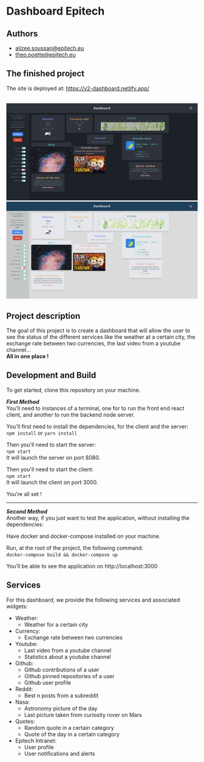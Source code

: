 # **Dashboard Epitech**

## **Authors**

- alizee.soussan@epitech.eu
- theo.poette@epitech.eu

## **The finished project**
The site is deployed at: https://v2-dashboard.netlify.app/

\
![Dark mode](/screenshots/dark_mode.png)
![Light mode](/screenshots/light_mode.png)

## **Project description**

The goal of this project is to create a dashboard that will allow the user to see the status of the different services like the weather at a certain city, the exchange rate between two currencies, the last video from a youtube channel...  
**All in one place !**

## **Development and Build**

To get started, clone this repository on your machine.

***First Method***  
You'll need to instances of a terminal, one for to run the front end react client, and another to run the backend node server.

You'll first need to install the dependencies, for the client and the server:
`npm install`
or
`yarn install`

Then you'll need to start the server:  
`npm start`  
It will launch the server on port 8080.  

Then you'll need to start the client:  
`npm start`  
It will launch the client on port 3000.  

You're all set !

***

***Second Method***  
Another way, if you just want to test the application, without installing the dependencies:

Have docker and docker-compose installed on your machine.

Run, at the root of the project, the following command:  
`docker-compose build && docker-compose up`

You'll be able to see the application on http://localhost:3000

## **Services**

For this dashboard, we provide the following services and associated widgets:
- Weather:
  - Weather for a certain city
- Currency:
  - Exchange rate between two currencies
- Youtube:
  - Last video from a youtube channel
  - Statistics about a youtube channel
- Github:
  - Github contributions of a user
  - Github pinned repositories of a user
  - Github user profile
- Reddit:
  - Best n posts from a subreddit
- Nasa:
  - Astronomy picture of the day
  - Last picture taken from curiosity rover on Mars
- Quotes:
  - Random quote in a certain category
  - Quote of the day in a certain category
- Epitech Intranet:
  - User profile
  - User notifications and alerts
